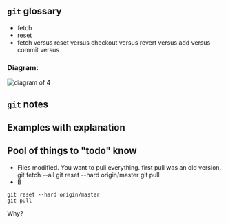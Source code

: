 ## `git` glossary

* fetch
* reset
* fetch versus reset versus checkout versus revert versus add versus commit versus 

### Diagram:
![diagram of 4](https://i.stack.imgur.com/RPeKg.png)

## `git` notes

## Examples with explanation

## Pool of things to "todo" know

* Files modified. You want to pull everything. first pull was an old version.
  git fetch --all
  git reset --hard origin/master
  git pull
* B

```git fetch --all
git reset --hard origin/master
git pull
```

Why?
